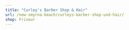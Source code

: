 ```yaml
---
title: "Curley's Barber Shop & Hair"
url: /new-smyrna-beach/curleys-barber-shop-und-hair/
shop: Friseur
---
```


